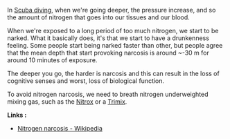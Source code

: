 In [Scuba diving](Scuba%20diving.md), when we're going deeper, the pressure increase, and so the amount of nitrogen that goes into our tissues and our blood.

When we're exposed to a long period of too much nitrogen, we start to be narked. What it basically does, it's that we start to have a drunkenness feeling. Some people start being narked faster than other, but people agree that the mean depth that start provoking narcosis is around ~-30 m for around 10 minutes of exposure.

The deeper you go, the harder is narcosis and this can result in the loss of cognitive senses and worst, loss of biological function.

To avoid nitrogen narcosis, we need to breath nitrogen underweighted mixing gas, such as the [Nitrox](Nitrox.md) or a [Trimix](Trimix.md). 

**Links :**

* [Nitrogen narcosis - Wikipedia](https://en.wikipedia.org/wiki/Nitrogen_narcosis)